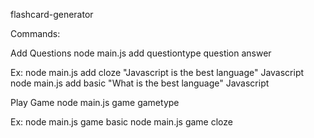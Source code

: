 flashcard-generator

Commands:

Add Questions
node main.js add questiontype question answer

Ex: node main.js add cloze "Javascript is the best language" Javascript
    node main.js add basic "What is the best language" Javascript

Play Game
node main.js game gametype

Ex: node main.js game basic
    node main.js game cloze



